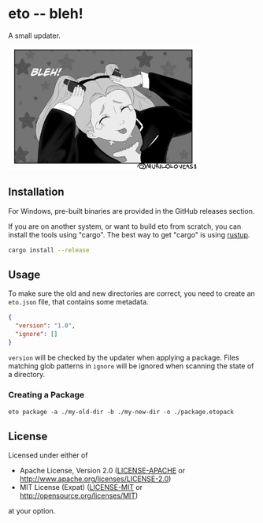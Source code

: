 # eto -- bleh!

A small updater.

![bleh](bleh.png)

## Installation

For Windows, pre-built binaries are provided in the GitHub releases section.

If you are on another system, or want to build eto from scratch, you can install the tools using
"cargo". The best way to get "cargo" is using [rustup](https://rustup.rs/).

```sh
cargo install --release
```

## Usage

To make sure the old and new directories are correct, you need to create an `eto.json` file, that
contains some metadata.

```json
{
  "version": "1.0",
  "ignore": []
}
```

`version` will be checked by the updater when applying a package.
Files matching glob patterns in `ignore` will be ignored when scanning the state of a directory.

### Creating a Package

```
eto package -a ./my-old-dir -b ./my-new-dir -o ./package.etopack
```

## License

Licensed under either of

- Apache License, Version 2.0 ([LICENSE-APACHE](LICENSE-APACHE) or http://www.apache.org/licenses/LICENSE-2.0)
- MIT License (Expat) ([LICENSE-MIT](LICENSE-MIT) or http://opensource.org/licenses/MIT)

at your option.
